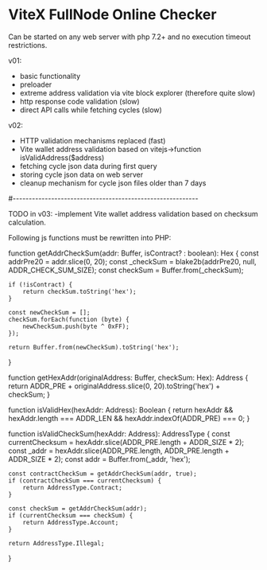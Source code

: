 # ViteX FullNode Online Checker

Can be started on any web server with php 7.2+ and no execution timeout restrictions.

v01:
- basic functionality
- preloader
- extreme address validation via vite block explorer (therefore quite slow)
- http response code validation (slow)
- direct API calls while fetching cycles (slow)

v02:
- HTTP validation mechanisms replaced (fast)
- Vite wallet address validation based on vitejs->function isValidAddress($address)
- fetching cycle json data during first query
- storing cycle json data on web server
- cleanup mechanism for cycle json files older than 7 days

#----------------------------------------------------------

TODO in v03:
-implement Vite wallet address validation
based on checksum calculation.


Following js functions must be rewritten into PHP:

function getAddrCheckSum(addr: Buffer, isContract? : boolean): Hex {
    const addrPre20 = addr.slice(0, 20);
    const _checkSum = blake2b(addrPre20, null, ADDR_CHECK_SUM_SIZE);
    const checkSum = Buffer.from(_checkSum);

    if (!isContract) {
        return checkSum.toString('hex');
    }

    const newCheckSum = [];
    checkSum.forEach(function (byte) {
        newCheckSum.push(byte ^ 0xFF);
    });

    return Buffer.from(newCheckSum).toString('hex');
}

function getHexAddr(originalAddress: Buffer, checkSum: Hex): Address {
    return ADDR_PRE + originalAddress.slice(0, 20).toString('hex') + checkSum;
}

function isValidHex(hexAddr: Address): Boolean {
    return hexAddr && hexAddr.length === ADDR_LEN && hexAddr.indexOf(ADDR_PRE) === 0;
}

function isValidCheckSum(hexAddr: Address): AddressType {
    const currentChecksum = hexAddr.slice(ADDR_PRE.length + ADDR_SIZE * 2);
    const _addr = hexAddr.slice(ADDR_PRE.length, ADDR_PRE.length + ADDR_SIZE * 2);
    const addr = Buffer.from(_addr, 'hex');

    const contractCheckSum = getAddrCheckSum(addr, true);
    if (contractCheckSum === currentChecksum) {
        return AddressType.Contract;
    }

    const checkSum = getAddrCheckSum(addr);
    if (currentChecksum === checkSum) {
        return AddressType.Account;
    }

    return AddressType.Illegal;
}
